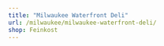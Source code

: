 ```yaml
---
title: "Milwaukee Waterfront Deli"
url: /milwaukee/milwaukee-waterfront-deli/
shop: Feinkost
---
```

